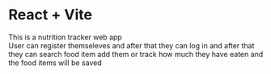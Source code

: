 # React + Vite
This is a nutrition tracker web app
<br>
User can register themseleves and after that they can log in and after that they can search food item add them or track how much they have eaten
and the food items will be saved

